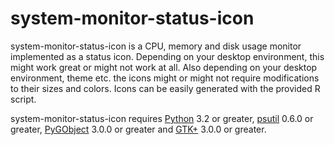 system-monitor-status-icon
==========================

system-monitor-status-icon is a CPU, memory and disk usage monitor
implemented as a status icon. Depending on your desktop environment,
this might work great or might not work at all. Also depending on your
desktop environment, theme etc. the icons might or might not require
modifications to their sizes and colors. Icons can be easily generated
with the provided R script.

system-monitor-status-icon requires [Python][1] 3.2 or greater,
[psutil][2] 0.6.0 or greater, [PyGObject][3] 3.0.0 or greater and
[GTK+][4] 3.0.0 or greater.

 [1]: http://www.python.org/
 [2]: http://code.google.com/p/psutil/
 [3]: http://wiki.gnome.org/Projects/PyGObject
 [4]: http://www.gtk.org/
